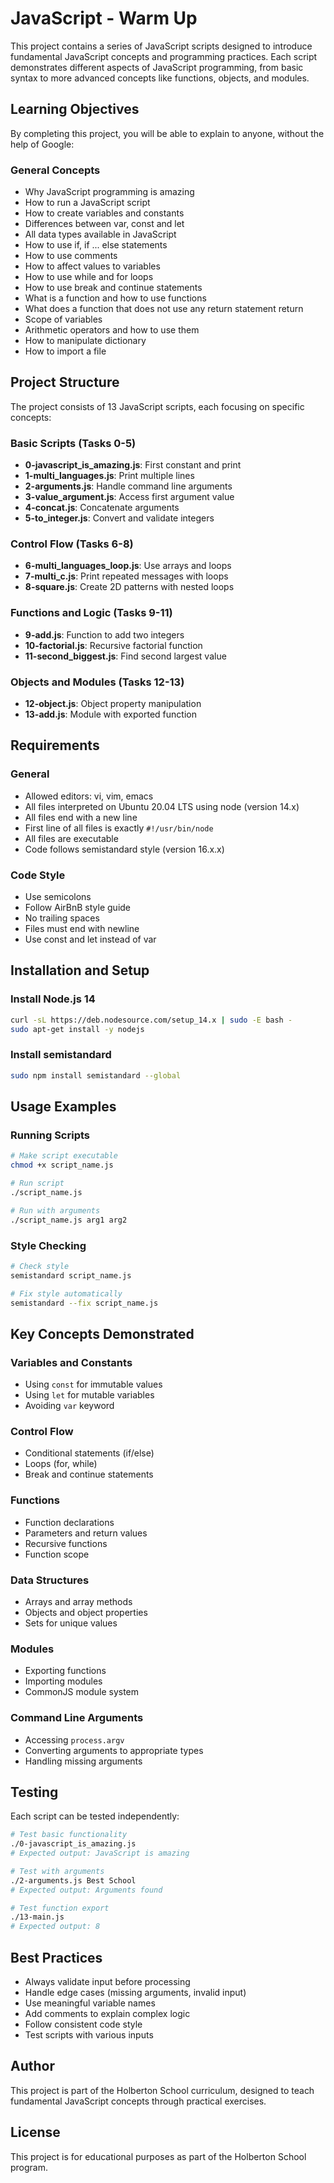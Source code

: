 # JavaScript - Warm Up

This project contains a series of JavaScript scripts designed to introduce fundamental JavaScript concepts and programming practices. Each script demonstrates different aspects of JavaScript programming, from basic syntax to more advanced concepts like functions, objects, and modules.

## Learning Objectives

By completing this project, you will be able to explain to anyone, without the help of Google:

### General Concepts
- Why JavaScript programming is amazing
- How to run a JavaScript script
- How to create variables and constants
- Differences between var, const and let
- All data types available in JavaScript
- How to use if, if ... else statements
- How to use comments
- How to affect values to variables
- How to use while and for loops
- How to use break and continue statements
- What is a function and how to use functions
- What does a function that does not use any return statement return
- Scope of variables
- Arithmetic operators and how to use them
- How to manipulate dictionary
- How to import a file

## Project Structure

The project consists of 13 JavaScript scripts, each focusing on specific concepts:

### Basic Scripts (Tasks 0-5)
- **0-javascript_is_amazing.js**: First constant and print
- **1-multi_languages.js**: Print multiple lines
- **2-arguments.js**: Handle command line arguments
- **3-value_argument.js**: Access first argument value
- **4-concat.js**: Concatenate arguments
- **5-to_integer.js**: Convert and validate integers

### Control Flow (Tasks 6-8)
- **6-multi_languages_loop.js**: Use arrays and loops
- **7-multi_c.js**: Print repeated messages with loops
- **8-square.js**: Create 2D patterns with nested loops

### Functions and Logic (Tasks 9-11)
- **9-add.js**: Function to add two integers
- **10-factorial.js**: Recursive factorial function
- **11-second_biggest.js**: Find second largest value

### Objects and Modules (Tasks 12-13)
- **12-object.js**: Object property manipulation
- **13-add.js**: Module with exported function

## Requirements

### General
- Allowed editors: vi, vim, emacs
- All files interpreted on Ubuntu 20.04 LTS using node (version 14.x)
- All files end with a new line
- First line of all files is exactly `#!/usr/bin/node`
- All files are executable
- Code follows semistandard style (version 16.x.x)

### Code Style
- Use semicolons
- Follow AirBnB style guide
- No trailing spaces
- Files must end with newline
- Use const and let instead of var

## Installation and Setup

### Install Node.js 14
```bash
curl -sL https://deb.nodesource.com/setup_14.x | sudo -E bash -
sudo apt-get install -y nodejs
```

### Install semistandard
```bash
sudo npm install semistandard --global
```

## Usage Examples

### Running Scripts
```bash
# Make script executable
chmod +x script_name.js

# Run script
./script_name.js

# Run with arguments
./script_name.js arg1 arg2
```

### Style Checking
```bash
# Check style
semistandard script_name.js

# Fix style automatically
semistandard --fix script_name.js
```

## Key Concepts Demonstrated

### Variables and Constants
- Using `const` for immutable values
- Using `let` for mutable variables
- Avoiding `var` keyword

### Control Flow
- Conditional statements (if/else)
- Loops (for, while)
- Break and continue statements

### Functions
- Function declarations
- Parameters and return values
- Recursive functions
- Function scope

### Data Structures
- Arrays and array methods
- Objects and object properties
- Sets for unique values

### Modules
- Exporting functions
- Importing modules
- CommonJS module system

### Command Line Arguments
- Accessing `process.argv`
- Converting arguments to appropriate types
- Handling missing arguments

## Testing

Each script can be tested independently:

```bash
# Test basic functionality
./0-javascript_is_amazing.js
# Expected output: JavaScript is amazing

# Test with arguments
./2-arguments.js Best School
# Expected output: Arguments found

# Test function export
./13-main.js
# Expected output: 8
```

## Best Practices

- Always validate input before processing
- Handle edge cases (missing arguments, invalid input)
- Use meaningful variable names
- Add comments to explain complex logic
- Follow consistent code style
- Test scripts with various inputs

## Author

This project is part of the Holberton School curriculum, designed to teach fundamental JavaScript concepts through practical exercises.

## License

This project is for educational purposes as part of the Holberton School program.
